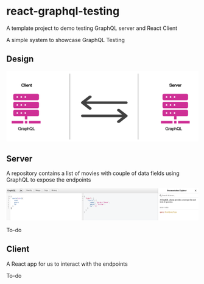 # react-graphql-testing
A template project to demo testing GraphQL server and React Client

A simple system to showcase GraphQL Testing

## Design
![alt text](./movies-graphql/images/arch.png)

## Server

A repository contains a list of movies with couple of data fields using GraphQL to expose the endpoints

![alt text](./movies-graphql/images/graphiql.png)

To-do

## Client

A React app for us to interact with the endpoints

To-do